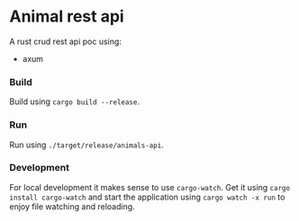 # Animal rest api

A rust crud rest api poc using:

* axum

### Build
Build using `cargo build --release`.

### Run
Run using `./target/release/animals-api`.

### Development
For local development it makes sense to use `cargo-watch`. 
Get it using `cargo install cargo-watch` and start the 
application using `cargo watch -x run` to enjoy file watching and reloading.
